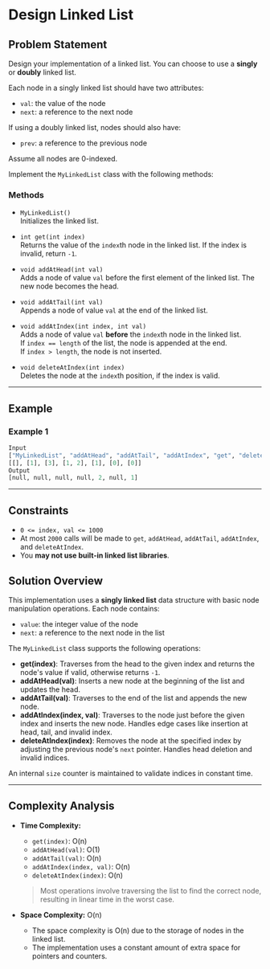 # Design Linked List

## Problem Statement

Design your implementation of a linked list. You can choose to use a **singly** or **doubly** linked list.

Each node in a singly linked list should have two attributes:
- `val`: the value of the node
- `next`: a reference to the next node

If using a doubly linked list, nodes should also have:
- `prev`: a reference to the previous node

Assume all nodes are 0-indexed.

Implement the `MyLinkedList` class with the following methods:

### Methods

- `MyLinkedList()`  
  Initializes the linked list.

- `int get(int index)`  
  Returns the value of the `index`th node in the linked list. If the index is invalid, return `-1`.

- `void addAtHead(int val)`  
  Adds a node of value `val` before the first element of the linked list. The new node becomes the head.

- `void addAtTail(int val)`  
  Appends a node of value `val` at the end of the linked list.

- `void addAtIndex(int index, int val)`  
  Adds a node of value `val` **before** the `index`th node in the linked list.  
  If `index == length` of the list, the node is appended at the end.  
  If `index > length`, the node is not inserted.

- `void deleteAtIndex(int index)`  
  Deletes the node at the `index`th position, if the index is valid.

---

## Example

### Example 1
```python
Input
["MyLinkedList", "addAtHead", "addAtTail", "addAtIndex", "get", "deleteAtIndex", "get"]
[[], [1], [3], [1, 2], [1], [0], [0]]
Output
[null, null, null, null, 2, null, 1]
```

---

## Constraints

- `0 <= index, val <= 1000`
- At most `2000` calls will be made to `get`, `addAtHead`, `addAtTail`, `addAtIndex`, and `deleteAtIndex`.
- You **may not use built-in linked list libraries**.

## Solution Overview

This implementation uses a **singly linked list** data structure with basic node manipulation operations. Each node contains:
- `value`: the integer value of the node
- `next`: a reference to the next node in the list

The `MyLinkedList` class supports the following operations:

- **get(index)**: Traverses from the head to the given index and returns the node's value if valid, otherwise returns `-1`.
- **addAtHead(val)**: Inserts a new node at the beginning of the list and updates the head.
- **addAtTail(val)**: Traverses to the end of the list and appends the new node.
- **addAtIndex(index, val)**: Traverses to the node just before the given index and inserts the new node. Handles edge cases like insertion at head, tail, and invalid index.
- **deleteAtIndex(index)**: Removes the node at the specified index by adjusting the previous node's `next` pointer. Handles head deletion and invalid indices.

An internal `size` counter is maintained to validate indices in constant time.

---

## Complexity Analysis

- **Time Complexity:**
  - `get(index)`: O(n)
  - `addAtHead(val)`: O(1)
  - `addAtTail(val)`: O(n)
  - `addAtIndex(index, val)`: O(n)
  - `deleteAtIndex(index)`: O(n)

  > Most operations involve traversing the list to find the correct node, resulting in linear time in the worst case.

- **Space Complexity:** O(n)
    - The space complexity is O(n) due to the storage of nodes in the linked list.
    - The implementation uses a constant amount of extra space for pointers and counters.